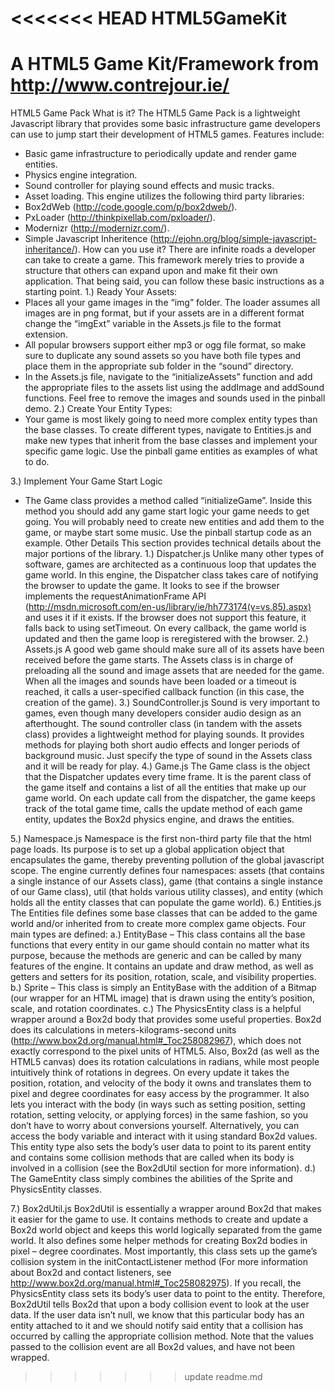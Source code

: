 <<<<<<< HEAD
HTML5GameKit
============

A HTML5 Game Kit/Framework from http://www.contrejour.ie/
=======
HTML5 Game Pack
What is it?
The HTML5 Game Pack is a lightweight Javascript library that provides some basic infrastructure game developers can use to jump start their development of HTML5 games. Features include:
-	Basic game infrastructure to periodically update and render game entities.
-	Physics engine integration.
-	Sound controller for playing sound effects and music tracks.
-	Asset loading.
This engine utilizes the following third party libraries:
-	Box2dWeb (http://code.google.com/p/box2dweb/).
-	PxLoader (http://thinkpixellab.com/pxloader/).
-	Modernizr (http://modernizr.com/).
-	Simple Javascript Inheritence (http://ejohn.org/blog/simple-javascript-inheritance/).
How can you use it?
There are infinite roads a developer can take to create a game. This framework merely tries to provide a structure that others can expand upon and make fit their own application. That being said, you can follow these basic instructions as a starting point.
1.)	Ready Your Assets:
-	Places all your game images in the “img” folder. The loader assumes all images are in png format, but if your assets are in a different format change the “imgExt” variable in the Assets.js file to the format extension.
-	All popular browsers support either mp3 or ogg file format, so make sure to duplicate any sound assets so you have both file types and place them in the appropriate sub folder in the “sound” directory.
-	In the Assets.js file, navigate to the “initializeAssets” function and add the appropriate files to the assets list using the addImage and addSound functions. Feel free to remove the images and sounds used in the pinball demo.
2.)	Create Your Entity Types:
-	Your game is most likely going to need more complex entity types than the base classes. To create different types, navigate to Entities.js and make new types that inherit from the base classes and implement your specific game logic. Use the pinball game entities as examples of what to do.

3.)	Implement Your Game Start Logic
-	The Game class provides a method called “initializeGame”. Inside this method you should add any game start logic your game needs to get going. You will probably need to create new entities and add them to the game, or maybe start some music. Use the pinball startup code as an example.
Other Details
This section provides technical details about the major portions of the library.
1.) Dispatcher.js
Unlike many other types of software, games are architected as a continuous loop that updates the game world. In this engine, the Dispatcher class takes care of notifying the browser to update the game. It looks to see if the browser implements the requestAnimationFrame API (http://msdn.microsoft.com/en-us/library/ie/hh773174(v=vs.85).aspx) and uses it if it exists. If the browser does not support this feature, it falls back to using setTimeout. On every callback, the game world is updated and then the game loop is reregistered with the browser.
2.) Assets.js
A good web game should make sure all of its assets have been received before the game starts. The Assets class is in charge of preloading all the sound and image assets that are needed for the game. When all the images and sounds have been loaded or a timeout is reached, it calls a user-specified callback function (in this case, the creation of the game).
3.) SoundController.js
Sound is very important to games, even though many developers consider audio design as an afterthought. The sound controller class (in tandem with the assets class) provides a lightweight method for playing sounds. It provides methods for playing both short audio effects and longer periods of background music. Just specify the type of sound in the Assets class and it will be ready for play.
4.) Game.js
The Game class is the object that the Dispatcher updates every time frame. It is the parent class of the game itself and contains a list of all the entities that make up our game world. On each update call from the dispatcher, the game keeps track of the total game time, calls the update method of each game entity, updates the Box2d physics engine, and draws the entities.

5.) Namespace.js
Namespace is the first non-third party file that the html page loads. Its purpose is to set up a global application object that encapsulates the game, thereby preventing pollution of the global javascript scope. The engine currently defines four namespaces: assets (that contains a single instance of our Assets class), game (that contains a single instance of our Game class), util (that holds various utility classes), and entity (which holds all the entity classes that can populate the game world).
6.) Entities.js
The Entities file defines some base classes that can be added to the game world and/or inherited from to create more complex game objects. Four main types are defined: 
a.)	EntityBase – This class contains all the base functions that every entity in our game should contain no matter what its purpose, because the methods are generic and can be called by many features of the engine. It contains an update and draw method, as well as getters and setters for its position, rotation, scale, and visibility properties.
b.)	Sprite – This class is simply an EntityBase with the addition of a Bitmap (our wrapper for an HTML image) that is drawn using the entity’s position, scale, and rotation coordinates.
c.)	The PhysicsEntity class is a helpful wrapper around a Box2d body that provides some useful properties. Box2d does its calculations in meters-kilograms-second units (http://www.box2d.org/manual.html#_Toc258082967), which does not exactly correspond to the pixel units of HTML5. Also, Box2d (as well as the HTML5 canvas) does its rotation calculations in radians, while most people intuitively think of rotations in degrees. On every update it takes the position, rotation, and velocity of the body it owns and translates them to pixel and degree coordinates for easy access by the programmer. It also lets you interact with the body (in ways such as setting position, setting rotation, setting velocity, or applying forces) in the same fashion, so you don’t have to worry about conversions yourself. Alternatively, you can access the body variable and interact with it using standard Box2d values. This entity type also sets the body’s user data to point to its parent entity and contains some collision methods that are called when its body is involved in a collision (see the Box2dUtil section for more information).
d.)	The GameEntity class simply combines the abilities of the Sprite and PhysicsEntity classes.

7.)  Box2dUtil.js
Box2dUtil is essentially a wrapper around Box2d that makes it easier for the game to use. It contains methods to create and update a Box2d world object and keeps this world logically separated from the game world. It also defines some helper methods for creating Box2d bodies in pixel – degree coordinates. Most importantly, this class sets up the game’s collision system in the initContactListener method (For more information about Box2d and contact listeners, see http://www.box2d.org/manual.html#_Toc258082975). If you recall, the PhysicsEntity class sets its body’s user data to point to the entity. Therefore, Box2dUtil tells Box2d that upon a body collision event to look at the user data. If the user data isn’t null, we know that this particular body has an entity attached to it and we should notify said entity that a collision has occurred by calling the appropriate collision method. Note that the values passed to the collision event are all Box2d values, and have not been wrapped.

>>>>>>> update readme.md
